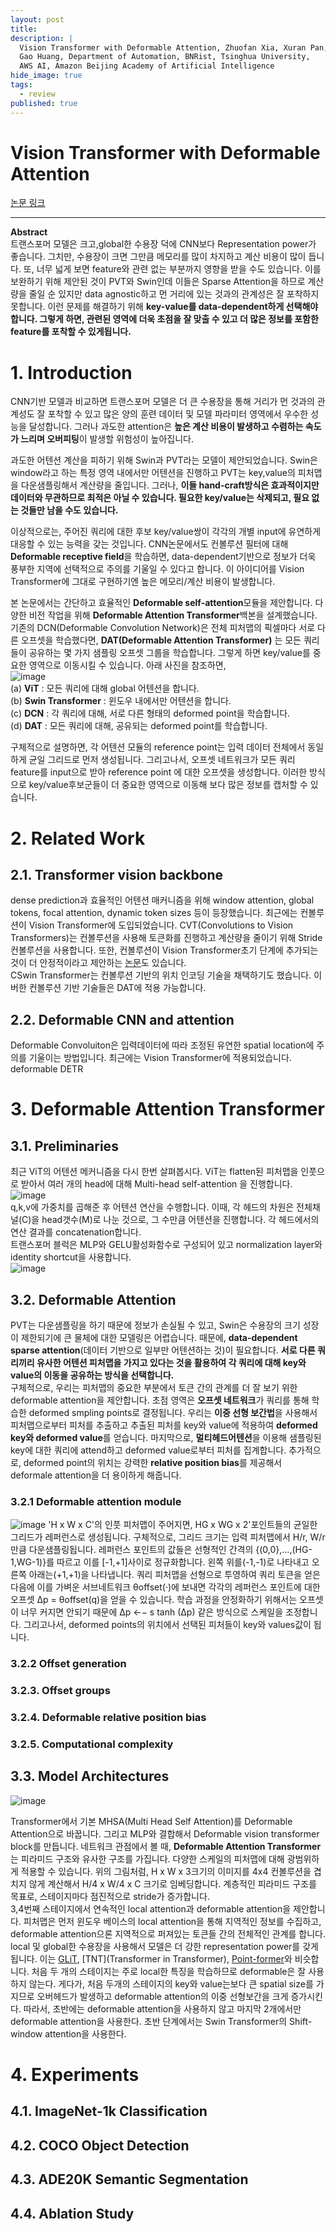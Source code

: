 ```yaml
---
layout: post
title: 
description: |
  Vision Transformer with Deformable Attention, Zhuofan Xia, Xuran Pan, Shiji Song, Li Erran Li, 
  Gao Huang, Department of Automation, BNRist, Tsinghua University, 
  AWS AI, Amazon Beijing Academy of Artificial Intelligence
hide_image: true
tags:
  - review
published: true
---
```


# Vision Transformer with Deformable Attention
[논문 링크](https://openaccess.thecvf.com/content/CVPR2022/html/Xia_Vision_Transformer_With_Deformable_Attention_CVPR_2022_paper.html?ref=https://githubhelp.com)

* * *
**Abstract**   
트랜스포머 모델은 크고,global한 수용장 덕에 CNN보다 Representation power가 좋습니다. 그치만, 수용장이 크면 그만큼 메모리를 많이
차지하고 계산 비용이 많이 듭니다. 또, 너무 넓게 보면 feature와 관련 없는 부분까지 영향을 받을 수도 있습니다. 이를 보완하기 위해
제안된 것이 PVT와 Swin인데 이들은 Sparse Attention을 하므로 계산량을 줄일 순 있지만 data agnostic하고 먼 거리에 있는 것과의 
관계성은 잘 포착하지 못합니다. 이런 문제를 해결하기 위해 **key-value를 data-dependent하게 선택해야 합니다. 
그렇게 하면, 관련된 영역에 더욱 초점을 잘 맞출 수 있고 더 많은 정보를 포함한 feature를 포착할 수 있게됩니다.**

# 1. Introduction
 CNN기반 모델과 비교하면 트랜스포머 모델은 더 큰 수용장을 통해 거리가 먼 것과의 관계성도 잘 포착할 수 있고 많은 양의 훈련 데이터
및 모델 파라미터 영역에서 우수한 성능을 달성합니다. 그러나 과도한 attention은 **높은 계산 비용이 발생하고 수렴하는 속도가 
느리며 오버피팅**이 발생할 위험성이 높아집니다.   
   
과도한 어텐션 계산을 피하기 위해 Swin과 PVT라는 모델이 제안되었습니다. Swin은 window라고 하는 특정 영역 내에서만 어텐션을 진행하고 
PVT는 key,value의 피처맵을 다운샘플링해서 계산량을 줄입니다. 그러나, **이들 hand-craft방식은 효과적이지만 데이터와 무관하므로 
최적은 아닐 수 있습니다. 필요한 key/value는 삭제되고, 필요 없는 것들만 남을 수도 있습니다.**   
   
 이상적으로는, 주어진 쿼리에 대한 후보 key/value쌍이 각각의 개별 input에 유연하게 대응할 수 있는 능력을 갖는 것입니다. 
CNN논문에서도 컨볼루션 필터에 대해 **Deformable receptive field**을 학습하면, 
data-dependent기반으로 정보가 더욱 풍부한 지역에 선택적으로 주의를 기울일 수 있다고 합니다. 
이 아이디어를 Vision Transformer에 그대로 구현하기엔 높은 메모리/계산 비용이 발생합니다.   
   
본 논문에서는 간단하고 효율적인 **Deformable self-attention**모듈을 제안합니다. 다양한 비전 작업을 위해 **Deformable Attention
Transformer**백본을 설계했습니다. 기존의 DCN(Deformable Convolution Network)은 전체 피처맵의 픽셀마다 서로 다른 오프셋을 
학습했다면, **DAT(Deformable Attention Transformer)** 는 모든 쿼리들이 공유하는 몇 가지 샘플링 오프셋 그룹을 학습합니다. 
그렇게 하면 key/value를 중요한 영역으로 이동시킬 수 있습니다. 아래 사진을 참조하면,   
![image](https://user-images.githubusercontent.com/69246778/214780171-e5ec7f19-5625-4f8c-a679-46aa14fd111d.png)   
(a) **ViT** : 모든 쿼리에 대해 global 어텐션을 합니다.   
(b) **Swin Transformer** : 윈도우 내에서만 어텐션을 합니다.   
(c) **DCN** : 각 쿼리에 대해, 서로 다른 형태의 deformed point을 학습합니다.   
(d) **DAT** : 모든 쿼리에 대해, 공유되는 deformed point를 학습합니다.   
   
구체적으로 설명하면, 각 어텐션 모듈의 reference point는 입력 데이터 전체에서 동일하게 균일 그리드로 먼저 생성됩니다. 
그리고나서, 오프셋 네트워크가 모든 쿼리 feature를 input으로 받아 reference point
에 대한 오프셋을 생성합니다. 이러한 방식으로 key/value후보군들이 더 중요한 영역으로 이동해 보다 많은 정보를 캡처할 수 있습니다.
   
# 2. Related Work
## 2.1. Transformer vision backbone
dense prediction과 효율적인 어텐션 매커니즘을 위해 window attention, global tokens, focal attention, dynamic token sizes 등이 등장했습니다.
최근에는 컨볼루션이 Vision Transformer에 도입되었습니다. CVT(Convolutions to Vision Transformers)는 컨볼루션을 사용해 토큰화를 진행하고 계산량을 줄이기 위해
Stride 컨볼루션을 사용합니다. 또한, 컨볼루션이 Vision Transformer초기 단계에 추가되는 것이 더 안정적이라고 제안하는 [논문](https://arxiv.org/pdf/2106.14881.pdf)도 있습니다.   
CSwin Transformer는 컨볼루션 기반의 위치 인코딩 기술을 채택하기도 했습니다. 이버한 컨볼루션 기반 기술들은 DAT에 적용 가능합니다.

## 2.2. Deformable CNN and attention 
Deformable Convoluiton은 입력데이터에 따라 조정된 유연한 spatial location에 주의를 기울이는 방법입니다. 최근에는 Vision Transformer에 적용되었습니다.
deformable DETR

# 3. Deformable Attention Transformer
## 3.1. Preliminaries
최근 ViT의 어텐션 메커니즘을 다시 한번 살펴봅시다. ViT는 flatten된 피처맵을 인풋으로 받아서 여러 개의 head에 대해 
Multi-head self-attention 을 진행합니다.   
![image](https://user-images.githubusercontent.com/69246778/214783660-738fe646-e934-4cd7-9164-6bb2cead236d.png)   
q,k,v에 가중치를 곱해준 후 어텐션 연산을 수행합니다. 이때, 각 헤드의 차원은 전체채널(C)을 head갯수(M)로 나눈 것으로, 그 수만큼
어텐션을 진행합니다. 각 헤드에서의 연산 결과를 concatenation합니다.   
트랜스포머 블럭은 MLP와 GELU활성화함수로 구성되어 있고 normalization layer와 identity shortcut을 사용합니다.   
![image](https://user-images.githubusercontent.com/69246778/214784770-9ec82013-cea2-476b-95df-16430f0dcf4a.png)   

## 3.2. Deformable Attention
 PVT는 다운샘플링을 하기 때문에 정보가 손실될 수 있고, Swin은 수용장의 크기 성장이 제한되기에 큰 물체에 대한 모델링은 어렵습니다.
때문에, **data-dependent sparse attention**(데이터 기반으로 일부만 어텐션하는 것)이 필요합니다. 
**서로 다른 쿼리끼리 유사한 어텐션 피처맵을 가지고 있다는 것을 활용하여 각 쿼리에 대해 key와 value의 이동을 공유하는 
방식을 선택합니다.**   
구체적으로, 우리는 피처맵의 중요한 부분에서 토큰 간의 관계를 더 잘 보기 위한 deformable attention을 제안합니다.
초점 영역은 **오프셋 네트워크**가 쿼리를 통해 학습한 deformed smpling points로 결정됩니다. 우리는 
**이중 선형 보간법**을 사용해서 피처맵으로부터 피처를 추출하고 추출된 피처를 key와 value에 적용하여 
**deformed key와 deformed value**를 얻습니다. 
마지막으로, **멀티헤드어텐션**을 이용해 샘플링된 key에 대한 쿼리에 attend하고 deformed value로부터 피처를 집계합니다.
추가적으로, deformed point의 위치는 강력한 **relative position bias**를 제공해서 deformale attention을 더 용이하게 해줍니다.

### 3.2.1 Deformable attention module
![image](https://user-images.githubusercontent.com/69246778/215389705-95dc5df4-10ef-4c2e-b85a-dfd1aa89181d.png)
'H x W x C'의 인풋 피처맵이 주어지면, HG x WG x 2'포인트들의 균일한 그리드가 레퍼런스로 생성됩니다. 구체적으로, 그리드 크기는
입력 피처맵에서 H/r, W/r 만큼 다운샘플링됩니다. 레퍼런스 포인트의 값들은 선형적인 간격의 {(0,0},...,(HG-1,WG-1)}를 따르고 
이를 [-1,+1]사이로 정규화합니다. 왼쪽 위를(-1,-1)로 나타내고 오른쪽 아래는(+1,+1)을 나타냅니다. 쿼리 피처맵을 선형으로 투영하여 
쿼리 토큰을 얻은 다음에 이를 가벼운 서브네트워크 θoffset(·)에 보내면 각각의 레퍼런스 포인트에 대한 오프셋 ∆p = θoffset(q)을 
얻을 수 있습니다. 학습 과정을 안정화하기 위해서는 오프셋이 너무 커지면 안되기 때문에 ∆p ←− s tanh (∆p) 같은 방식으로 스케일을
조정합니다. 그리고나서, deformed points의 위치에서 선택된 피처들이 key와 values값이 됩니다.



### 3.2.2 Offset generation
### 3.2.3. Offset groups
### 3.2.4. Deformable relative position bias
### 3.2.5. Computational complexity

## 3.3. Model Architectures
![image](https://user-images.githubusercontent.com/69246778/215432933-0ca9277f-afc3-4793-a5c4-240c1285c57c.png)

Transformer에서 기본 MHSA(Multi Head Self Attention)를 Deformable Attention으로 바꿉니다. 그리고 MLP와 결합해서 
Deformable vision transformer block를 만듭니다. 네트워크 관점에서 볼 때, **Deformable Attention Transformer**는 피라미드 구조와
유사한 구조를 가집니다. 다양한 스케일의 피처맵에 대해 광범위하게 적용할 수 있습니다. 위의 그림처럼, H x W x 3크기의 이미지를 
4x4 컨볼루션을 겹치지 않게 계산해서 H/4 x W/4 x C 크기로 임베딩합니다. 계층적인 피라미드 구조를 목표로, 스테이지마다 점진적으로
stride가 증가합니다.   
3,4번째 스테이지에서 연속적인 local attention과 deformable attention을 제안합니다. 피처맵은 먼저 윈도우 베이스의 
local attention을 통해 지역적인 정보를 수집하고, deformable attention으론 지역적으로 퍼져있는 토큰들 간의 전체적인 관계를 합니다.
local 및 global한 수용장을 사용해서 모델은 더 강한 representation power를 갖게 됩니다. 이는 [GLiT](https://arxiv.org/pdf/2107.02960.pdf),
[TNT](Transformer in Transformer), [Point-former](https://openaccess.thecvf.com/content/CVPR2021/papers/Pan_3D_Object_Detection_With_Pointformer_CVPR_2021_paper.pdf)와 비슷합니다.
처음 두 개의 스테이지는 주로 local한 특징을 학습하므로 deformable은 잘 사용하지 않는다. 게다가, 처음 두개의 스테이지의 key와 value는보다 큰 spatial size를
가지므로 오버헤드가 발생하고 deformable attention의 이중 선형보간을 크게 증가시킨다. 따라서, 초반에는 deformable attention을 사용하지 않고 마지막 2개에서만
deformable attention을 사용한다. 초반 단계에서는 Swin Transformer의 Shift-window attention을 사용한다. 
# 4. Experiments
## 4.1. ImageNet-1k Classification
## 4.2. COCO Object Detection
## 4.3. ADE20K Semantic Segmentation
## 4.4. Ablation Study






